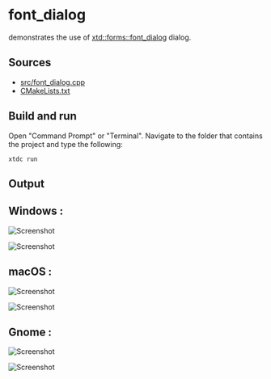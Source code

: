 # font_dialog

demonstrates the use of [xtd::forms::font_dialog](https://gammasoft71.github.io/xtd/reference_guides/latest/classxtd_1_1forms_1_1font__dialog.html) dialog.

## Sources

* [src/font_dialog.cpp](src/font_dialog.cpp)
* [CMakeLists.txt](CMakeLists.txt)

## Build and run

Open "Command Prompt" or "Terminal". Navigate to the folder that contains the project and type the following:

```shell
xtdc run
```

## Output

## Windows :

![Screenshot](../../../../docs/pictures/examples/font_dialog_w.png)

![Screenshot](../../../../docs/pictures/examples/font_dialog_wd.png)

## macOS :

![Screenshot](../../../../docs/pictures/examples/font_dialog_m.png)

![Screenshot](../../../../docs/pictures/examples/font_dialog_md.png)

## Gnome :

![Screenshot](../../../../docs/pictures/examples/font_dialog_g.png)

![Screenshot](../../../../docs/pictures/examples/font_dialog_gd.png)
